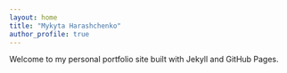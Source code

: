 ```yaml
---
layout: home
title: "Mykyta Harashchenko"
author_profile: true
---
```


Welcome to my personal portfolio site built with Jekyll and GitHub Pages.
